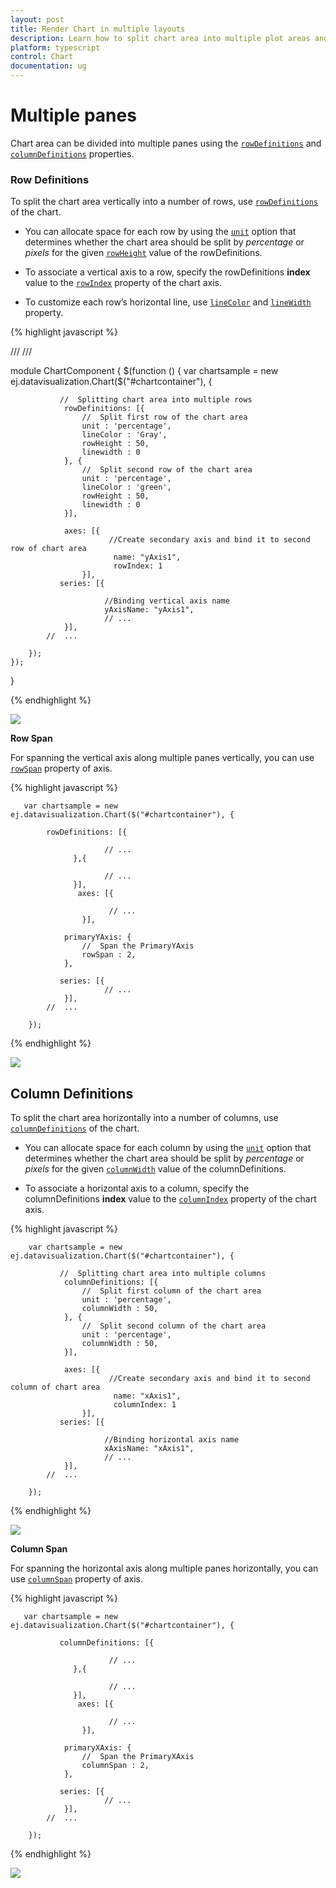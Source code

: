 ```yaml
---
layout: post
title: Render Chart in multiple layouts
description: Learn how to split chart area into multiple plot areas and render different types of series in each area.                    
platform: typescript
control: Chart
documentation: ug
---
```


# Multiple panes

Chart area can be divided into multiple panes using the [`rowDefinitions`](../api/js/ejchart#members:rowdefinitions) and [`columnDefinitions`](../api/js/ejchart#members:columndefinitions) properties.

### Row Definitions

To split the chart area vertically into a number of rows, use [`rowDefinitions`](../api/js/ejchart#members:rowdefinitions) of the chart. 

* You can allocate space for each row by using the [`unit`](../api/js/ejchart#members:rowdefinitions-unit) option that determines whether the chart area should be split by *percentage* or *pixels* for the given [`rowHeight`](../api/js/ejchart#members:rowdefinitions-rowheight) value of the rowDefinitions.
 
* To associate a vertical axis to a row, specify the rowDefinitions **index** value to the [`rowIndex`](../api/js/ejchart#members:primaryyaxis-rowindex) property of the chart axis.

* To customize each row’s horizontal line, use [`lineColor`](../api/js/ejchart#members:rowdefinitions-linecolor) and [`lineWidth`](../api/js/ejchart#members:rowdefinitions-linewidth) property.


{% highlight javascript %}


/// <reference path="tsfiles/jquery.d.ts" />
/// <reference path="tsfiles/ej.web.all.d.ts" />

module ChartComponent {
    $(function () {
        var chartsample = new ej.datavisualization.Chart($("#chartcontainer"), {
                    
               //  Splitting chart area into multiple rows
                rowDefinitions: [{
                    //  Split first row of the chart area
                    unit : 'percentage',                 
                    lineColor : 'Gray',
                    rowHeight : 50,
                    linewidth : 0
                }, {
                    //  Split second row of the chart area
                    unit : 'percentage',                 
                    lineColor : 'green',
                    rowHeight : 50,
                    linewidth : 0
                }],

                axes: [{
                          //Create secondary axis and bind it to second row of chart area
                           name: "yAxis1",
                           rowIndex: 1
                    }],   
               series: [{

                         //Binding vertical axis name
                         yAxisName: "yAxis1",
                         // ...
                }],        
            //  ...

        });
    });
}


{% endhighlight %}

![](Multiple-Panes_images/Multiple-Panes_img1.png)


**Row Span**

For spanning the vertical axis along multiple panes vertically, you can use [`rowSpan`](../api/js/ejchart#members:primaryyaxis-rowspan) property of axis. 

{% highlight javascript %}


       var chartsample = new ej.datavisualization.Chart($("#chartcontainer"), {
                    
            rowDefinitions: [{

                         // ...
                  },{

                         // ...
                  }],
                   axes: [{

                          // ...
                    }],

                primaryYAxis: {
                    //  Span the PrimaryYAxis                    
                    rowSpan : 2,
                }, 

               series: [{
                         // ...
                }],        
            //  ...

        });


{% endhighlight %}

![](Multiple-Panes_images/Multiple-Panes_img2.png)

## Column Definitions

To split the chart area horizontally into a number of columns, use [`columnDefinitions`](../api/js/ejchart#members:columndefinitions) of the chart.

* You can allocate space for each column by using the [`unit`](../api/js/ejchart#members:columndefinitions-unit) option that determines whether the chart area should be split by *percentage* or *pixels* for the given [`columnWidth`](../api/js/ejchart#members:columndefinitions-columnwidth) value of the columnDefinitions.
 
* To associate a horizontal axis to a column, specify the columnDefinitions **index** value to the [`columnIndex`](../api/js/ejchart#members:primaryxaxis-columnspan) property of the chart axis.
 
{% highlight javascript %}

 
        var chartsample = new ej.datavisualization.Chart($("#chartcontainer"), {
                    
               //  Splitting chart area into multiple columns
                columnDefinitions: [{
                    //  Split first column of the chart area
                    unit : 'percentage', 
                    columnWidth : 50,
                }, {
                    //  Split second column of the chart area
                    unit : 'percentage',                 
                    columnWidth : 50,
                }],

                axes: [{
                          //Create secondary axis and bind it to second column of chart area 
                           name: "xAxis1",
                           columnIndex: 1
                    }],   
               series: [{

                         //Binding horizontal axis name
                         xAxisName: "xAxis1",
                         // ...
                }],        
            //  ...

        });


{% endhighlight %}

![](Multiple-Panes_images/Multiple-Panes_img3.png)


**Column Span**

For spanning the horizontal axis along multiple panes horizontally, you can use [`columnSpan`](../api/js/ejchart#members:primaryxaxis-columnspan) property of axis. 

{% highlight javascript %}

 
       var chartsample = new ej.datavisualization.Chart($("#chartcontainer"), {
                    
               columnDefinitions: [{

                          // ...
                  },{

                          // ...
                  }],
                   axes: [{

                          // ...
                    }],

                primaryXAxis: {
                    //  Span the PrimaryXAxis                    
                    columnSpan : 2,
                }, 

               series: [{
                         // ...
                }],        
            //  ...

        });


{% endhighlight %}

![](Multiple-Panes_images/Multiple-Panes_img4.png)

